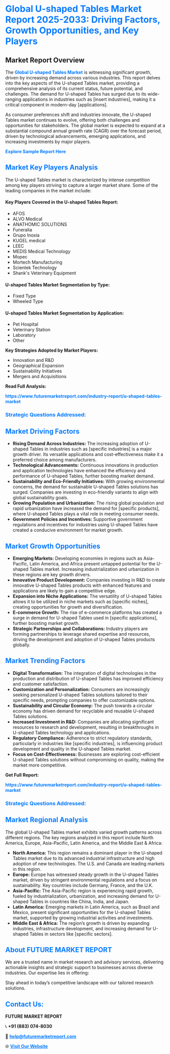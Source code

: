 <h1 style="color: #007BFF;">Global U-shaped Tables Market Report 2025-2033: Driving Factors, Growth Opportunities, and Key Players</h1>

<section id="overview">
<h2>Market Report Overview</h2>
<p>The <a href="https://www.futuremarketreport.com/industry-report/u-shaped-tables-market" style="color: #007BFF; text-decoration: none;"><strong>Global U-shaped Tables Market</strong></a> is witnessing significant growth, driven by increasing demand across various industries. This report delves into the key aspects of the U-shaped Tables market, providing a comprehensive analysis of its current status, future potential, and challenges. The demand for U-shaped Tables has surged due to its wide-ranging applications in industries such as [insert industries], making it a critical component in modern-day [applications].</p>
<p>As consumer preferences shift and industries innovate, the U-shaped Tables market continues to evolve, offering both challenges and opportunities for stakeholders. The global market is expected to expand at a substantial compound annual growth rate (CAGR) over the forecast period, driven by technological advancements, emerging applications, and increasing investments by major players.</p>
</section>

<section id="overview">
<p><a href="https://www.futuremarketreport.com/request-sample/reportId=31720" style="color: #007BFF; text-decoration: none;"><strong>Explore Sample Report Here</strong></a></p>
</section>

<section id="key-players">
<h2 style="color: #007BFF;">Market Key Players Analysis</h2>
<p>The U-shaped Tables market is characterized by intense competition among key players striving to capture a larger market share. Some of the leading companies in the market include:</p>
<h4>Key Players Covered in the U-shaped Tables Report:</h4>
<ul><li>AFOS</li><li>ALVO Medical</li><li>ANATHOMIC SOLUTIONS</li><li>Funeralia</li><li>Grupo Inoxia</li><li>KUGEL medical</li><li>LEEC</li><li>MEDIS Medical Technology</li><li>Mopec</li><li>Mortech Manufacturing</li><li>Scientek Technology</li><li>Shank&#039;s Veterinary Equipment</li></ul>
<h4>U-shaped Tables Market Segmentation by Type:</h4>
<ul><li>Fixed Type</li><li>Wheeled Type</li></ul>

<h4>U-shaped Tables Market Segmentation by Application:</h4>
<ul><li>Pet Hospital</li><li>Veterinary Station</li><li>Laboratory</li><li>Other</li></ul>
<p><strong>Key Strategies Adopted by Market Players:</strong></p>
<ul>
<li>Innovation and R&D</li>
<li>Geographical Expansion</li>
<li>Sustainability Initiatives</li>
<li>Mergers and Acquisitions</li>
</ul>
</section>

<section>
<p><strong>Read Full Analysis: </strong></p><a href="https://www.futuremarketreport.com/industry-report/u-shaped-tables-market" style="color: #007BFF; text-decoration: none;"><strong>https://www.futuremarketreport.com/industry-report/u-shaped-tables-market</strong></a>
<h3 style="color: #007BFF;">Strategic Questions Addressed:</h3>
</section>

<section id="driving-factors">
<h2 style="color: #007BFF;">Market Driving Factors</h2>
<ul>
<li><strong>Rising Demand Across Industries:</strong> The increasing adoption of U-shaped Tables in industries such as [specific industries] is a major growth driver. Its versatile applications and cost-effectiveness make it a preferred choice among manufacturers.</li>
<li><strong>Technological Advancements:</strong> Continuous innovations in production and application technologies have enhanced the efficiency and performance of U-shaped Tables, further boosting market demand.</li>
<li><strong>Sustainability and Eco-Friendly Initiatives:</strong> With growing environmental concerns, the demand for sustainable U-shaped Tables solutions has surged. Companies are investing in eco-friendly variants to align with global sustainability goals.</li>
<li><strong>Growing Population and Urbanization:</strong> The rising global population and rapid urbanization have increased the demand for [specific products], where U-shaped Tables plays a vital role in meeting consumer needs.</li>
<li><strong>Government Policies and Incentives:</strong> Supportive government regulations and incentives for industries using U-shaped Tables have created a conducive environment for market growth.</li>
</ul>
</section>

<section id="growth-opportunities">
<h2 style="color: #007BFF;">Market Growth Opportunities</h2>
<ul>
<li><strong>Emerging Markets:</strong> Developing economies in regions such as Asia-Pacific, Latin America, and Africa present untapped potential for the U-shaped Tables market. Increasing industrialization and urbanization in these regions are key growth drivers.</li>
<li><strong>Innovative Product Development:</strong> Companies investing in R&D to create innovative U-shaped Tables products with enhanced features and applications are likely to gain a competitive edge.</li>
<li><strong>Expansion into Niche Applications:</strong> The versatility of U-shaped Tables allows it to be utilized in niche markets such as [specific niches], creating opportunities for growth and diversification.</li>
<li><strong>E-commerce Growth:</strong> The rise of e-commerce platforms has created a surge in demand for U-shaped Tables used in [specific applications], further boosting market growth.</li>
<li><strong>Strategic Partnerships and Collaborations:</strong> Industry players are forming partnerships to leverage shared expertise and resources, driving the development and adoption of U-shaped Tables products globally.</li>
</ul>
</section>

<section id="trending-factors">
<h2 style="color: #007BFF;">Market Trending Factors</h2>
<ul>
<li><strong>Digital Transformation:</strong> The integration of digital technologies in the production and distribution of U-shaped Tables has improved efficiency and customer satisfaction.</li>
<li><strong>Customization and Personalization:</strong> Consumers are increasingly seeking personalized U-shaped Tables solutions tailored to their specific needs, prompting companies to offer customizable options.</li>
<li><strong>Sustainability and Circular Economy:</strong> The push towards a circular economy has driven demand for recyclable and reusable U-shaped Tables solutions.</li>
<li><strong>Increased Investment in R&D:</strong> Companies are allocating significant resources to research and development, resulting in breakthroughs in U-shaped Tables technology and applications.</li>
<li><strong>Regulatory Compliance:</strong> Adherence to strict regulatory standards, particularly in industries like [specific industries], is influencing product development and quality in the U-shaped Tables market.</li>
<li><strong>Focus on Cost-Effectiveness:</strong> Businesses are exploring cost-efficient U-shaped Tables solutions without compromising on quality, making the market more competitive.</li>
</ul>
</section>

<section>
<p><strong>Get Full Report: </strong></p><a href="https://www.futuremarketreport.com/industry-report/u-shaped-tables-market" style="color: #007BFF; text-decoration: none;"><strong>https://www.futuremarketreport.com/industry-report/u-shaped-tables-market</strong></a>
<h3 style="color: #007BFF;">Strategic Questions Addressed:</h3>
</section>


<section id="regional-analysis">
<h2 style="color: #007BFF;">Market Regional Analysis</h2>
<p>The global U-shaped Tables market exhibits varied growth patterns across different regions. The key regions analyzed in this report include North America, Europe, Asia-Pacific, Latin America, and the Middle East & Africa:</p>
<ul>
<li><strong>North America:</strong> This region remains a dominant player in the U-shaped Tables market due to its advanced industrial infrastructure and high adoption of new technologies. The U.S. and Canada are leading markets in this region.</li>
<li><strong>Europe:</strong> Europe has witnessed steady growth in the U-shaped Tables market, driven by stringent environmental regulations and a focus on sustainability. Key countries include Germany, France, and the U.K.</li>
<li><strong>Asia-Pacific:</strong> The Asia-Pacific region is experiencing rapid growth, fueled by industrialization, urbanization, and increasing demand for U-shaped Tables in countries like China, India, and Japan.</li>
<li><strong>Latin America:</strong> Emerging markets in Latin America, such as Brazil and Mexico, present significant opportunities for the U-shaped Tables market, supported by growing industrial activities and investments.</li>
<li><strong>Middle East & Africa:</strong> The region’s growth is driven by expanding industries, infrastructure development, and increasing demand for U-shaped Tables in sectors like [specific sectors].</li>
</ul>
</section>

<footer>
<h2 style="color: #007BFF;">About FUTURE MARKET REPORT</h2>
<p>We are a trusted name in market research and advisory services, delivering actionable insights and strategic support to businesses across diverse industries. Our expertise lies in offering:</p>

<p>Stay ahead in today’s competitive landscape with our tailored research solutions.</p>

<h2 style="color: #007BFF;">Contact Us:</h2>
<p><strong>FUTURE MARKET REPORT</strong></p>
<p>📞 <strong>+91 (883) 074-8030</strong></p>
<p>📧 <strong><a href="mailto:help@futuremarketreport.com" style="color: #007BFF;">help@futuremarketreport.com</a></strong></p>
<p>🌐 <strong><a href="https://www.futuremarketreport.com/" style="color: #007BFF;">Visit Our Website</a></strong></p>
</footer>